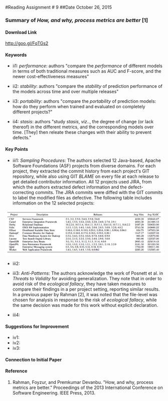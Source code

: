 #Reading Assignment # 9
##Date October 26, 2015 
### Summary of *How, and why, process metrics are better* [1] 

#### Download Link
http://goo.gl/FqTGs2

#### Keywords
* ii1: *performance*: authors "compare the *performance* of different models in terms of both traditional measures such as AUC and F-score, and the newer cost-effectiveness measures"

* ii2: *stability*: authors "compare the *stability* of prediction performance of the models across time and over multiple releases"

* ii3: *portability*: authors "compare the *portability* of prediction models: how do they perform when trained and evaluated on completely different projects?"

* ii4: *stasis*: authors "study *stasis*, *viz..*, the degree of change (or lack thereof) in the different metrics, and the corresponding models over time. [They] then releate these changes with their ability to prevent defects."

#### Key Points
* iii1: *Sampling Procedures*: The authors selected 12 Java-based, Apache Software Foundations (ASF) projects from diverse domains.  For each project, they extracted the commit history from each project's GIT repository, while also using GIT *BLAME* on every file at each release to get detailed contributor information.  All 12 projects used JIRA, from which the authors extracted defect information and the defect-correcting commits.  The JIRA commits were diffed with the GIT commits to label the modified files as defective.  The following table includes information on the 12 selected projects:

![output](projects.png?)

* iii2: 
* iii3: *Anti-Patterns*:  The authors acknowledge the work of Posnett et al. in *Threats to Validity* for avoiding generalization.  They note that in order to avoid risk of the *ecological fallacy*, they have taken measures to compare their findings in a per project setting, reporting similar results.  In a previous paper by Rahman [2], it was noted that the file-level was chosen for analysis in response to the risk of *ecological fallacy*, while the same decision was made for this work without explicit declaration.

* iii4:

#### Suggestions for Improvement 
* iv1: 
* iv2: 
* iv3:

#### Connection to Initial Paper

#### Reference
1. Rahman, Foyzur, and Premkumar Devanbu. "How, and why, process metrics are better." Proceedings of the 2013 International Conference on Software Engineering. IEEE Press, 2013.
